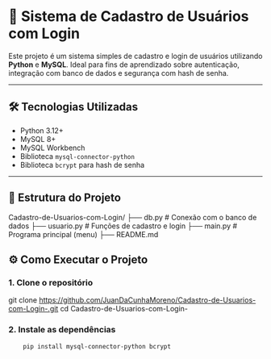 # 🔐 Sistema de Cadastro de Usuários com Login

Este projeto é um sistema simples de cadastro e login de usuários utilizando **Python** e **MySQL**. Ideal para fins de aprendizado sobre autenticação, integração com banco de dados e segurança com hash de senha.

---

## 🛠️ Tecnologias Utilizadas

- Python 3.12+
- MySQL 8+
- MySQL Workbench
- Biblioteca `mysql-connector-python`
- Biblioteca `bcrypt` para hash de senha

---

## 📁 Estrutura do Projeto

Cadastro-de-Usuarios-com-Login/
├── db.py # Conexão com o banco de dados
├── usuario.py # Funções de cadastro e login
├── main.py # Programa principal (menu)
├── README.md

## ⚙️ Como Executar o Projeto

### 1. Clone o repositório

git clone https://github.com/JuanDaCunhaMoreno/Cadastro-de-Usuarios-com-Login-.git
cd Cadastro-de-Usuarios-com-Login-

### 2. Instale as dependências

        pip install mysql-connector-python bcrypt
